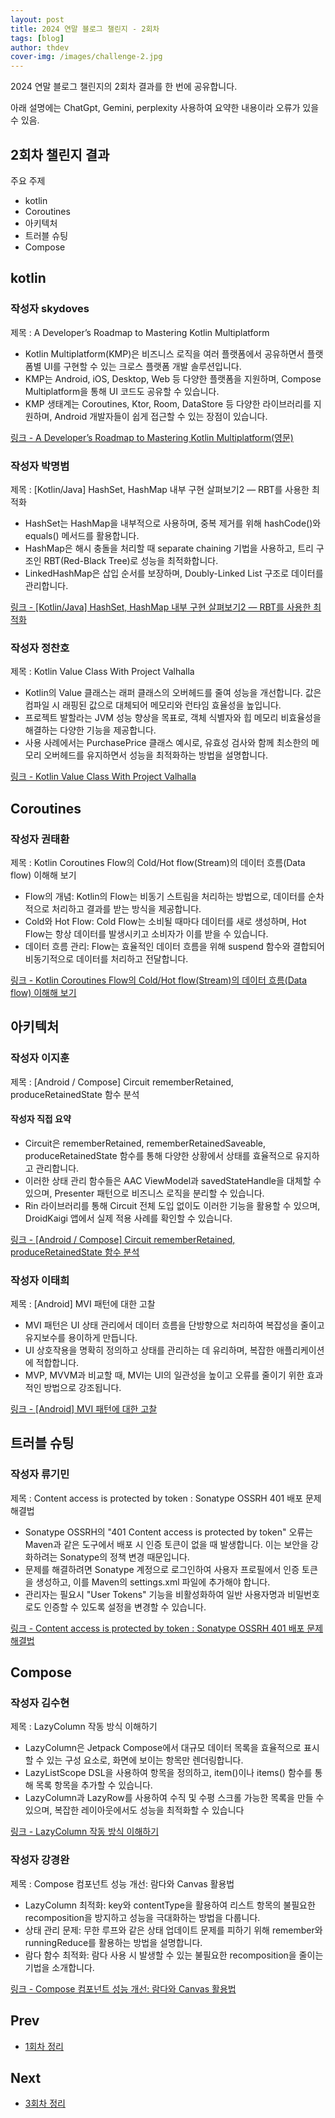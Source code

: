 ```yaml
---
layout: post
title: 2024 연말 블로그 챌린지 - 2회차
tags: [blog]
author: thdev
cover-img: /images/challenge-2.jpg
---
```


2024 연말 블로그 챌린지의 2회차 결과를 한 번에 공유합니다.

아래 설명에는 ChatGpt, Gemini, perplexity 사용하여 요약한 내용이라 오류가 있을 수 있음.

## 2회차 챌린지 결과

주요 주제
- kotlin
- Coroutines
- 아키텍처
- 트러블 슈팅
- Compose

## kotlin

### 작성자 skydoves
제목 : A Developer’s Roadmap to Mastering Kotlin Multiplatform

- Kotlin Multiplatform(KMP)은 비즈니스 로직을 여러 플랫폼에서 공유하면서 플랫폼별 UI를 구현할 수 있는 크로스 플랫폼 개발 솔루션입니다.
- KMP는 Android, iOS, Desktop, Web 등 다양한 플랫폼을 지원하며, Compose Multiplatform을 통해 UI 코드도 공유할 수 있습니다.
- KMP 생태계는 Coroutines, Ktor, Room, DataStore 등 다양한 라이브러리를 지원하며, Android 개발자들이 쉽게 접근할 수 있는 장점이 있습니다.

[링크 - A Developer’s Roadmap to Mastering Kotlin Multiplatform(영문)](https://getstream.io/blog/kotlin-multiplatform-roadmap/)

### 작성자 박명범
제목 : [Kotlin/Java] HashSet, HashMap 내부 구현 살펴보기2 — RBT를 사용한 최적화

- HashSet는 HashMap을 내부적으로 사용하며, 중복 제거를 위해 hashCode()와 equals() 메서드를 활용합니다.
- HashMap은 해시 충돌을 처리할 때 separate chaining 기법을 사용하고, 트리 구조인 RBT(Red-Black Tree)로 성능을 최적화합니다.
- LinkedHashMap은 삽입 순서를 보장하며, Doubly-Linked List 구조로 데이터를 관리합니다.

[링크 - [Kotlin/Java] HashSet, HashMap 내부 구현 살펴보기2 — RBT를 사용한 최적화](https://medium.com/@mangbaam/kotlin-java-hashset-hashmap-%EB%82%B4%EB%B6%80-%EA%B5%AC%ED%98%84-%EC%82%B4%ED%8E%B4%EB%B3%B4%EA%B8%B02-rbt%EB%A5%BC-%EC%82%AC%EC%9A%A9%ED%95%9C-%EC%B5%9C%EC%A0%81%ED%99%94-cbbcb6d8a288)

### 작성자 정찬호
제목 : Kotlin Value Class With Project Valhalla

- Kotlin의 Value 클래스는 래퍼 클래스의 오버헤드를 줄여 성능을 개선합니다. 값은 컴파일 시 래핑된 값으로 대체되어 메모리와 런타임 효율성을 높입니다.
- 프로젝트 발할라는 JVM 성능 향상을 목표로, 객체 식별자와 힙 메모리 비효율성을 해결하는 다양한 기능을 제공합니다.
- 사용 사례에서는 PurchasePrice 클래스 예시로, 유효성 검사와 함께 최소한의 메모리 오버헤드를 유지하면서 성능을 최적화하는 방법을 설명합니다.

[링크 - Kotlin Value Class With Project Valhalla](https://chanho-study.tistory.com/152)

## Coroutines

### 작성자 권태환
제목 : Kotlin Coroutines Flow의 Cold/Hot flow(Stream)의 데이터 흐름(Data flow) 이해해 보기

- Flow의 개념: Kotlin의 Flow는 비동기 스트림을 처리하는 방법으로, 데이터를 순차적으로 처리하고 결과를 받는 방식을 제공합니다.
- Cold와 Hot Flow: Cold Flow는 소비될 때마다 데이터를 새로 생성하며, Hot Flow는 항상 데이터를 발생시키고 소비자가 이를 받을 수 있습니다.
- 데이터 흐름 관리: Flow는 효율적인 데이터 흐름을 위해 suspend 함수와 결합되어 비동기적으로 데이터를 처리하고 전달합니다.

[링크 - Kotlin Coroutines Flow의 Cold/Hot flow(Stream)의 데이터 흐름(Data flow) 이해해 보기](https://thdev.tech/dataflow/2024/11/23/Flow-Data-flow/)


## 아키텍처

### 작성자 이지훈
제목 : [Android / Compose] Circuit rememberRetained, produceRetainedState 함수 분석

#### 작성자 직접 요약

- Circuit은 rememberRetained, rememberRetainedSaveable, produceRetainedState 함수를 통해 다양한 상황에서 상태를 효율적으로 유지하고 관리합니다.
- 이러한 상태 관리 함수들은 AAC ViewModel과 savedStateHandle을 대체할 수 있으며, Presenter 패턴으로 비즈니스 로직을 분리할 수 있습니다.
- Rin 라이브러리를 통해 Circuit 전체 도입 없이도 이러한 기능을 활용할 수 있으며, DroidKaigi 앱에서 실제 적용 사례를 확인할 수 있습니다.

[링크 - [Android / Compose] Circuit rememberRetained, produceRetainedState 함수 분석](https://velog.io/@mraz3068/Circuit-rememberRetained-produceRetainedState-Deep-Dive)


### 작성자 이태희
제목 : [Android] MVI 패턴에 대한 고찰

- MVI 패턴은 UI 상태 관리에서 데이터 흐름을 단방향으로 처리하여 복잡성을 줄이고 유지보수를 용이하게 만듭니다.
- UI 상호작용을 명확히 정의하고 상태를 관리하는 데 유리하며, 복잡한 애플리케이션에 적합합니다.
- MVP, MVVM과 비교할 때, MVI는 UI의 일관성을 높이고 오류를 줄이기 위한 효과적인 방법으로 강조됩니다.

[링크 - [Android] MVI 패턴에 대한 고찰](https://haeti.palms.blog/mvi)


## 트러블 슈팅

### 작성자 류기민
제목 : Content access is protected by token : Sonatype OSSRH 401 배포 문제 해결법

- Sonatype OSSRH의 "401 Content access is protected by token" 오류는 Maven과 같은 도구에서 배포 시 인증 토큰이 없을 때 발생합니다. 이는 보안을 강화하려는 Sonatype의 정책 변경 때문입니다​.
- 문제를 해결하려면 Sonatype 계정으로 로그인하여 사용자 프로필에서 인증 토큰을 생성하고, 이를 Maven의 settings.xml 파일에 추가해야 합니다​.
- 관리자는 필요시 "User Tokens" 기능을 비활성화하여 일반 사용자명과 비밀번호로도 인증할 수 있도록 설정을 변경할 수 있습니다​.

[링크 - Content access is protected by token : Sonatype OSSRH 401 배포 문제 해결법](https://workspace.ryukim.in/sonatype-ossrh-401-content-access-is-protected-by-token/)


## Compose

### 작성자 김수현
제목 : LazyColumn 작동 방식 이해하기

- LazyColumn은 Jetpack Compose에서 대규모 데이터 목록을 효율적으로 표시할 수 있는 구성 요소로, 화면에 보이는 항목만 렌더링합니다.
- LazyListScope DSL을 사용하여 항목을 정의하고, item()이나 items() 함수를 통해 목록 항목을 추가할 수 있습니다.
- LazyColumn과 LazyRow를 사용하여 수직 및 수평 스크롤 가능한 목록을 만들 수 있으며, 복잡한 레이아웃에서도 성능을 최적화할 수 있습니다

[링크 - LazyColumn 작동 방식 이해하기](https://medium.com/@wisemuji/lazycolumn-작동-방식-이해하기-0a5433f31306)


### 작성자 강경완
제목 : Compose 컴포넌트 성능 개선: 람다와 Canvas 활용법

- LazyColumn 최적화: key와 contentType을 활용하여 리스트 항목의 불필요한 recomposition을 방지하고 성능을 극대화하는 방법을 다룹니다​.
- 상태 관리 문제: 무한 루프와 같은 상태 업데이트 문제를 피하기 위해 remember와 runningReduce를 활용하는 방법을 설명합니다​.
- 람다 함수 최적화: 람다 사용 시 발생할 수 있는 불필요한 recomposition을 줄이는 기법을 소개합니다​.

[링크 - Compose 컴포넌트 성능 개선: 람다와 Canvas 활용법](https://medium.com/@lucas.kang/compose-%EC%BB%B4%ED%8F%AC%EB%84%8C%ED%8A%B8-%EC%84%B1%EB%8A%A5-%EA%B0%9C%EC%84%A0-%EB%9E%8C%EB%8B%A4%EC%99%80-canvas-%ED%99%9C%EC%9A%A9%EB%B2%95-db24fe9f3abf)


## Prev

- [1회차 정리](https://challenge.thdev.tech/2024-11-11-blog/)

## Next

- [3회차 정리](https://challenge.thdev.tech/2024-12-08-blog/)

